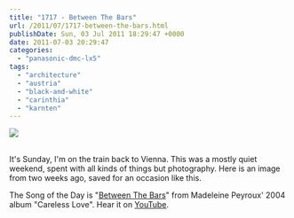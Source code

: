 ```yaml
---
title: "1717 - Between The Bars"
url: /2011/07/1717-between-the-bars.html
publishDate: Sun, 03 Jul 2011 18:29:47 +0000
date: 2011-07-03 20:29:47
categories: 
  - "panasonic-dmc-lx5"
tags: 
  - "architecture"
  - "austria"
  - "black-and-white"
  - "carinthia"
  - "karnten"
---
```

<div class="container">
<div class="center"><a target="_blank" href="https://d25zfm9zpd7gm5.cloudfront.net/1200x1200/2011/20110619_113605_ps.jpg"><img src="https://d25zfm9zpd7gm5.cloudfront.net/0600x0600/2011/20110619_113605_ps.jpg" /></a></div>
</div>
<br />

It's Sunday, I'm on the train back to Vienna. This was a mostly quiet weekend, spent with all kinds of things but photography. Here is an image from two weeks ago, saved for an occasion like this.


The Song of the Day is "<a target="_blank" href="http://www.lyricsmode.com/lyrics/m/madeleine_peyroux/between_the_bars.html">Between The Bars</a>" from Madeleine Peyroux' 2004 album "Careless Love". Hear it on <a target="_blank" href="http://www.youtube.com/watch?v=FktNzLg_te4">YouTube</a>.

